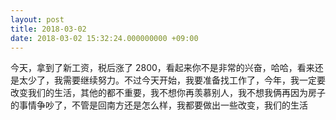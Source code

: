 ```yaml
---
layout: post
title: 2018-03-02
date: 2018-03-02 15:32:24.000000000 +09:00
---
```


今天，拿到了新工资，税后涨了 2800，看起来你不是非常的兴奋，哈哈，看来还是太少了，我需要继续努力。不过今天开始，我要准备找工作了，今年，我一定要改变我们的生活，其他的都不重要，我不想你再羡慕别人，我不想我俩再因为房子的事情争吵了，不管是回南方还是怎么样，我都要做出一些改变，我们的生活
